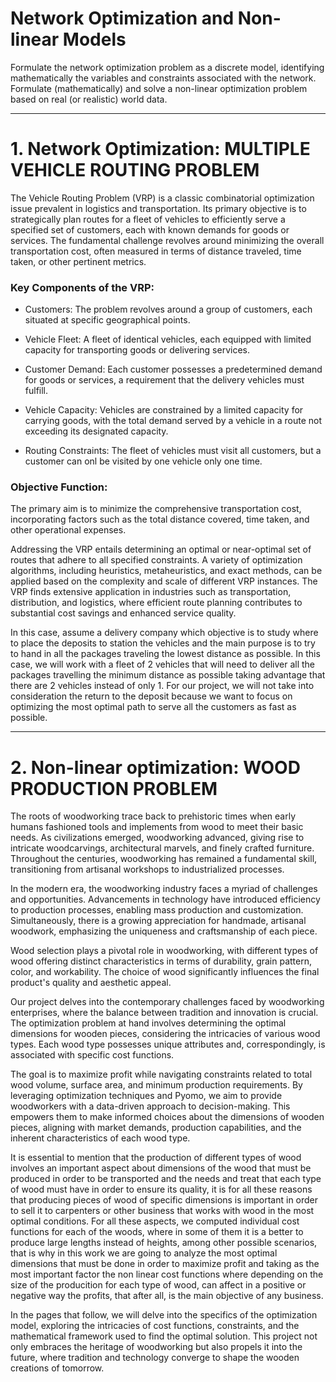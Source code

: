 # Network Optimization and Non-linear Models
Formulate the network optimization problem as a discrete model, identifying mathematically the variables and constraints associated with the network. Formulate (mathematically) and solve a non-linear optimization problem based on real (or realistic) world data.

---

# 1. Network Optimization: MULTIPLE VEHICLE ROUTING PROBLEM

The Vehicle Routing Problem (VRP) is a classic combinatorial optimization issue prevalent in logistics and transportation. Its primary objective is to strategically plan routes for a fleet of vehicles to efficiently serve a specified set of customers, each with known demands for goods or services. The fundamental challenge revolves around minimizing the overall transportation cost, often measured in terms of distance traveled, time taken, or other pertinent metrics.

### Key Components of the VRP:

- Customers: The problem revolves around a group of customers, each situated at specific geographical points.

- Vehicle Fleet: A fleet of identical vehicles, each equipped with limited capacity for transporting goods or delivering services.

- Customer Demand: Each customer possesses a predetermined demand for goods or services, a requirement that the delivery vehicles must fulfill.

- Vehicle Capacity: Vehicles are constrained by a limited capacity for carrying goods, with the total demand served by a vehicle in a route not exceeding its designated capacity.

- Routing Constraints: The fleet of vehicles must visit all customers, but a customer can onl be visited by one vehicle only one time.

### Objective Function: 
The primary aim is to minimize the comprehensive transportation cost, incorporating factors such as the total distance covered, time taken, and other operational expenses.

Addressing the VRP entails determining an optimal or near-optimal set of routes that adhere to all specified constraints. A variety of optimization algorithms, including heuristics, metaheuristics, and exact methods, can be applied based on the complexity and scale of different VRP instances. The VRP finds extensive application in industries such as transportation, distribution, and logistics, where efficient route planning contributes to substantial cost savings and enhanced service quality.

In this case, assume a delivery company which objective is to study where to place the deposits to station the vehicles and the main purpose is to try to hand in all the packages traveling the lowest distance as possible. In this case, we will work with a fleet of 2 vehicles that will need to deliver all the packages travelling the minimum distance as possible taking advantage that there are 2 vehicles instead of only 1. For our project, we will not take into consideration the return to the deposit because we want to focus on optimizing the most optimal path to serve all the customers as fast as possible.

---

# 2. Non-linear optimization: WOOD PRODUCTION PROBLEM

The roots of woodworking trace back to prehistoric times when early humans fashioned tools and implements from wood to meet their basic needs. As civilizations emerged, woodworking advanced, giving rise to intricate woodcarvings, architectural marvels, and finely crafted furniture. Throughout the centuries, woodworking has remained a fundamental skill, transitioning from artisanal workshops to industrialized processes.

In the modern era, the woodworking industry faces a myriad of challenges and opportunities. Advancements in technology have introduced efficiency to production processes, enabling mass production and customization. Simultaneously, there is a growing appreciation for handmade, artisanal woodwork, emphasizing the uniqueness and craftsmanship of each piece.

Wood selection plays a pivotal role in woodworking, with different types of wood offering distinct characteristics in terms of durability, grain pattern, color, and workability. The choice of wood significantly influences the final product's quality and aesthetic appeal.

Our project delves into the contemporary challenges faced by woodworking enterprises, where the balance between tradition and innovation is crucial. The optimization problem at hand involves determining the optimal dimensions for wooden pieces, considering the intricacies of various wood types. Each wood type possesses unique attributes and, correspondingly, is associated with specific cost functions.

The goal is to maximize profit while navigating constraints related to total wood volume, surface area, and minimum production requirements. By leveraging optimization techniques and Pyomo, we aim to provide woodworkers with a data-driven approach to decision-making. This empowers them to make informed choices about the dimensions of wooden pieces, aligning with market demands, production capabilities, and the inherent characteristics of each wood type.

It is essential to mention that the production of different types of wood involves an important aspect about dimensions of the wood that must be produced in order to be transported and the needs and treat that each type of wood must have in order to ensure its quality, it is for all these reasons that producing pieces of wood of specific dimensions is important in order to sell it to carpenters or other business that works with wood in the most optimal conditions. For all these aspects, we computed individual cost functions for each of the woods, where in some of them it is a better to produce large lengths instead of heights, among other possible scenarios, that is why in this work we are going to analyze the most optimal dimensions that must be done in order to maximize profit and taking as the most important factor the non linear cost functions where depending on the size of the producition for each type of wood, can affect in a positive or negative way the profits, that after all, is the main objective of any business.

In the pages that follow, we will delve into the specifics of the optimization model, exploring the intricacies of cost functions, constraints, and the mathematical framework used to find the optimal solution. This project not only embraces the heritage of woodworking but also propels it into the future, where tradition and technology converge to shape the wooden creations of tomorrow.

